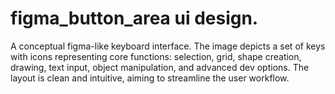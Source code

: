 # figma_button_area ui design.
A conceptual  figma-like keyboard interface.  The image depicts a set of keys with icons representing core functions: selection, grid, shape creation, drawing, text input, object manipulation, and advanced dev options.  The layout is clean and intuitive, aiming to streamline the user workflow.

